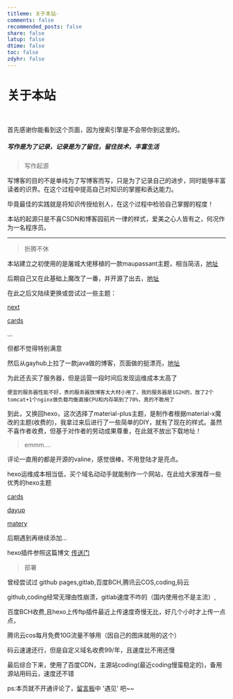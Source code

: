 ```yaml
---
titleme: 关于本站-
comments: false
recommended_posts: false
share: false
latup: false
dtime: false
toc: false
zdyhr: false
---
```


# 关于本站
<br>

首先感谢你能看到这个页面，因为搜索引擎是不会带你到这里的。

##### 写作是为了记录，记录是为了留住，留住技术，丰富生活

> 写作起源

写博客的目的不是单纯为了写博客而写，只是为了记录自己的进步，同时能够丰富读者的识界。在这个过程中提高自己对知识的掌握和表达能力。

毕竟最佳的实践就是将知识传授给别人，在这个过程中检验自己掌握的程度！

本站的起源只是不喜CSDN和博客园前片一律的样式，爱美之心人皆有之，何况作为一名程序员。

------

> 折腾不休

本站建立之初使用的是屠城大佬移植的一款maupassant主题，相当简洁，[地址](https://www.haomwei.com/technology/maupassant-hexo.html)

后期自己又在此基础上魔改了一番，并开源了出去，[地址](https://www.hfanss.com/2018/Maupassant主题优化、屠城主题优化版.html)

在此之后又陆续更换或尝试过一些主题：

[next](http://theme-next.iissnan.com/getting-started.html)

[cards](https://github.com/adymilk/hexo-theme-Cards)

...

但都不觉得特别满意

然后从gayhub上拉了一款java做的博客，页面做的挺漂亮，[地址](https://github.com/saysky/ForestBlog)

为此还去买了服务器，但是运营一段时间后发现运维成本太高了

~~~ 
便宜的服务器性能不好，贵的服务器放博客太大材小用了，我的服务器是1G2H的，放了2个tomcat+1个nginx做负载均衡直接CPU和内存飙到了70%，真的不敢用了
~~~

到此，又换回hexo，这次选择了material-plus主题，是制作者根据material-x魔改的主题(收费的)，我拿过来后进行了一些简单的DIY，就有了现在的样式。虽然不喜作者收费，但基于对作者的劳动成果尊重，在此就不放出下载地址！

> emmm....

评论一直用的都是开源的valine，感觉很棒，不用登陆才是亮点。

hexo运维成本相当低，买个域名动动手就能制作一个网站，在此给大家推荐一些优秀的hexo主题

[cards](https://github.com/adymilk/hexo-theme-Cards)

[dayup](http://www.shenliyang.com/dayup)

[matery](https://blinkfox.github.io/) 

后期遇到再继续添加...

hexo插件参照这篇博文 [传送门](https://hfanss.com/2018/hexo%E5%8D%9A%E5%AE%A2%E5%B8%B8%E7%94%A8%E6%8F%92%E4%BB%B6%E5%8F%8A%E6%95%99%E7%A8%8B.html)

> 部署

曾经尝试过 github pages,gitlab,百度BCH,腾讯云COS,coding,码云

github,coding经常无理由性崩溃，gitlab速度不咋的（国内使用也不是主流）,

百度BCH收费,且hexo上传ftp插件最近上传速度奇慢无比，好几个小时才上传一点点，

腾讯云cos每月免费10G流量不够用（因自己的图床就用的这个）

码云速速还行，但是自定义域名收费99/年，且速度比不用还慢

最后综合下来，使用了百度CDN，主源站coding(最近coding慢蛮稳定的)，备用源站用码云，速度还不错

ps:本页就不开通评论了，[留言板](https://hfanss.com/comment/index.html)中  '遇见' 吧~~